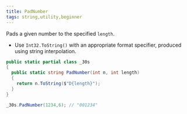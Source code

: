 ```yaml
---
title: PadNumber
tags: string,utility,beginner
---
```


Pads a given number to the specified `length`.

- Use `Int32.ToString()` with an appropriate format specifier, produced using string interpolation.

```csharp
public static partial class _30s 
{
  public static string PadNumber(int n, int length)
  {
    return n.ToString($"D{length}");
  }
}
```

```csharp
_30s.PadNumber(1234,6); // "001234"
```
